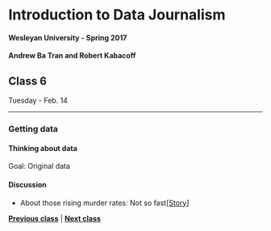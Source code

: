 # Introduction to Data Journalism
  
#### Wesleyan University - Spring 2017
  
**Andrew Ba Tran and Robert Kabacoff**
  
## Class 6
Tuesday - Feb. 14
                             
----
                             
### Getting data
                             
#### Thinking about data
                             
Goal: Original data
                             
#### Discussion

    
* About those rising murder rates: Not so fast[[Story](https://www.themarshallproject.org/2015/09/04/about-those-rising-murder-rates-not-so-fast#.harDBv0bK)]
                                 
                   
**[Previous class](class5.md)** | **[Next class](class7.md)**
